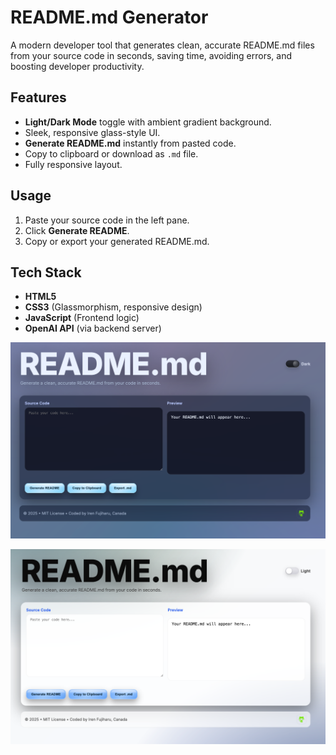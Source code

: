 # README.md Generator

A modern developer tool that generates clean, accurate README.md files from your source code in seconds, saving time, avoiding errors, and boosting developer productivity.

##  Features
- **Light/Dark Mode** toggle with ambient gradient background.
- Sleek, responsive glass-style UI.
- **Generate README.md** instantly from pasted code.
- Copy to clipboard or download as `.md` file.
- Fully responsive layout.

## Usage
1. Paste your source code in the left pane.
2. Click **Generate README**.
3. Copy or export your generated README.md.

## Tech Stack
- **HTML5**
- **CSS3** (Glassmorphism, responsive design)
- **JavaScript** (Frontend logic)
- **OpenAI API** (via backend server)

![Dark Mode Preview](media/dark.png)

![Light Mode Preview](media/light.png)
